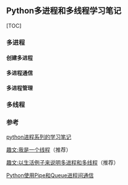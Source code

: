 ## Python多进程和多线程学习笔记

[TOC]

### 多进程

#### 创建多进程

#### 多进程通信

#### 多进程管理

### 多线程



### 参考

[python进程系列的学习笔记](https://segmentfault.com/u/charliecharlie/articles?page=1)

[趣文:我是一个线程](http://blog.jobbole.com/99883/)（推荐）

[趣文:以生活例子来说明多进程和多线程](http://mp.weixin.qq.com/s?__biz=MjM5OTMxMzA4NQ==&mid=2655932144&idx=1&sn=2f6a122d5e0363f2dbb85fc2b7e406cd&scene=0#rd)（推荐）

[Python使用Pipe和Queue进程间通信](https://segmentfault.com/a/1190000008122273)


